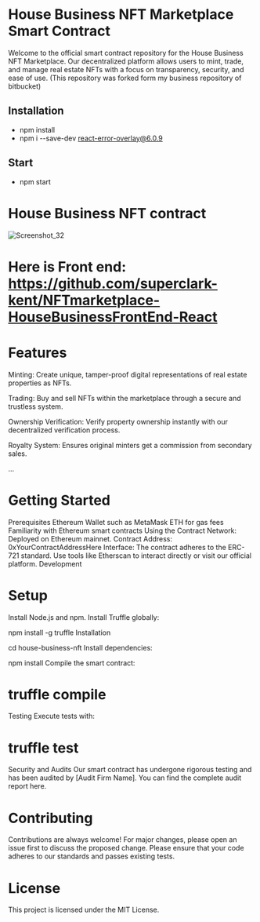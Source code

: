 # House Business NFT Marketplace Smart Contract
Welcome to the official smart contract repository for the House Business NFT Marketplace. Our decentralized platform allows users to mint, trade, and manage real estate NFTs with a focus on transparency, security, and ease of use.
(This repository was forked form my business repository of bitbucket)

## Installation
- npm install
- npm i --save-dev react-error-overlay@6.0.9

## Start
- npm start
  
# House Business NFT contract
![Screenshot_32](https://github.com/stuartgregorysharpe/NFT.MarketPlace-HouseBusiness/assets/137684294/93f1ba1f-f512-41ce-aa5d-e38b485a31d0)



# Here is Front end: https://github.com/superclark-kent/NFTmarketplace-HouseBusinessFrontEnd-React

# Features
Minting: Create unique, tamper-proof digital representations of real estate properties as NFTs.

Trading: Buy and sell NFTs within the marketplace through a secure and trustless system.

Ownership Verification: Verify property ownership instantly with our decentralized verification process.

Royalty System: Ensures original minters get a commission from secondary sales.

...
# Getting Started
Prerequisites
Ethereum Wallet such as MetaMask
ETH for gas fees
Familiarity with Ethereum smart contracts
Using the Contract
Network: Deployed on Ethereum mainnet.
Contract Address: 0xYourContractAddressHere
Interface: The contract adheres to the ERC-721 standard. Use tools like Etherscan to interact directly or visit our official platform.
Development

# Setup
Install Node.js and npm.
Install Truffle globally:

npm install -g truffle
Installation

cd house-business-nft
Install dependencies:

npm install
Compile the smart contract:

# truffle compile
Testing
Execute tests with:


# truffle test
Security and Audits
Our smart contract has undergone rigorous testing and has been audited by [Audit Firm Name]. You can find the complete audit report here.

# Contributing
Contributions are always welcome! For major changes, please open an issue first to discuss the proposed change. Please ensure that your code adheres to our standards and passes existing tests.

# License
This project is licensed under the MIT License.


